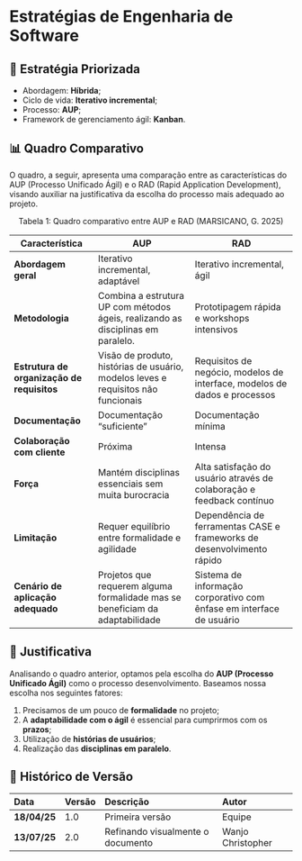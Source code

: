 # Estratégias de Engenharia de Software

## 🚀 Estratégia Priorizada

- Abordagem: **Híbrida**;
- Ciclo de vida: **Iterativo incremental**;
- Processo: **AUP**;
- Framework de gerenciamento ágil: **Kanban**.

## 📊 Quadro Comparativo

O quadro, a seguir, apresenta uma comparação entre as características do AUP (Processo Unificado Ágil) e o RAD (Rapid Application Development), visando auxiliar na justificativa da escolha do processo mais adequado ao projeto.

<div align="center">
<p>Tabela 1: Quadro comparativo entre AUP e RAD (MARSICANO, G. 2025)</p>
</div>

|**Característica**|**AUP**|**RAD**|
| - | - | - |
|**Abordagem geral**|Iterativo incremental, adaptável |Iterativo incremental, ágil |
|**Metodologia**|Combina a estrutura UP com métodos ágeis, realizando as disciplinas em paralelo.|Prototipagem rápida e workshops intensivos |
|**Estrutura de organização de requisitos**|Visão de produto, histórias de usuário, modelos leves e requisitos não funcionais |Requisitos de negócio, modelos de interface, modelos de dados e processos|
|**Documentação** |Documentação “suficiente”|Documentação mínima|
|**Colaboração com cliente**|Próxima |Intensa|
|**Força** |Mantém disciplinas essenciais sem muita burocracia|Alta satisfação do usuário através de colaboração e feedback contínuo|
|**Limitação** |Requer equilíbrio entre formalidade e agilidade |Dependência de ferramentas CASE e frameworks de desenvolvimento rápido |
|**Cenário de aplicação adequado**|Projetos que requerem alguma formalidade mas se beneficiam da adaptabilidade|Sistema de informação corporativo com ênfase em interface de usuário|

## 💭 Justificativa

Analisando o quadro anterior, optamos pela escolha do **AUP (Processo Unificado Ágil)** como o processo desenvolvimento.  Baseamos nossa escolha nos seguintes fatores:

1. Precisamos de um pouco de **formalidade** no projeto;
1. A **adaptabilidade com o ágil** é essencial para cumprirmos com os **prazos**;
1. Utilização de **histórias de usuários**;
1. Realização das **disciplinas em paralelo**. 


## 📜 Histórico de Versão 
|**Data**|**Versão** |**Descrição** |**Autor**|
| :- | :- | :- | :- |
|**18/04/25**|1.0|Primeira versão|Equipe |
|**13/07/25**|2.0|Refinando visualmente o documento|Wanjo Christopher|
